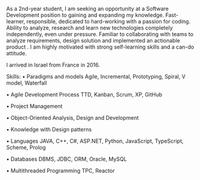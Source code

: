 As a 2nd-year student, I am seeking an opportunity at a Software Development position to gaining and expanding my knowledge.
Fast-learner, responsible, dedicated to hard-working with a passion for coding.
Ability to analyze, research and learn new technologies completely independently, even under pressure.
Familiar to collaborating with teams to analyze requirements, design solution and implemented an actionable product .
I am highly motivated with strong self-learning skills and a can-do attitude.

I arrived in Israel from France in 2016.


Skills: 
• Paradigms and models Agile, Incremental, Prototyping, Spiral, V model, Waterfall

• Agile Development Process TTD, Kanban, Scrum, XP, GitHub

• Project Management

• Object-Oriented Analysis, Design and Development

• Knowledge with Design patterns

• Languages JAVA, C++, C#, ASP.NET, Python, JavaScript, TypeScript, Scheme, Prolog

• Databases DBMS, JDBC, ORM, Oracle, MySQL

• Multithreaded Programming TPC, Reactor
